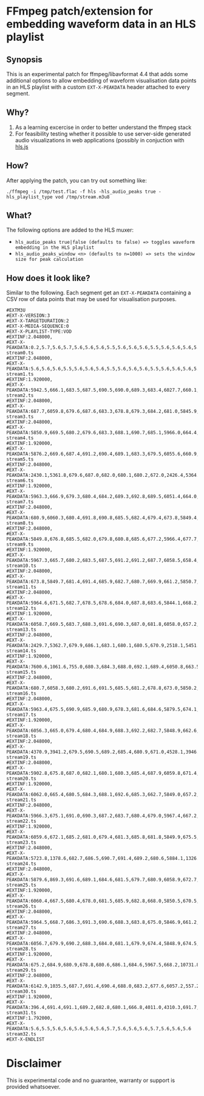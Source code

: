 # FFmpeg patch/extension for embedding waveform data in an HLS playlist

## Synopsis

This is an experimental patch for ffmpeg/libavformat 4.4 that adds some additional options to allow embedding of waveform visualisation data points in an HLS playlist with a custom `EXT-X-PEAKDATA` header attached to every segment.

## Why?

1) As a learning excercise in order to better understand the ffmpeg stack
2) For feasibility testing whether it possible to use server-side generated audio visualizations in web applications (possibly in conjuction with [hls.js](https://github.com/video-dev/hls.js/)

## How?

After applying the patch, you can try out something like:

```
./ffmpeg -i /tmp/test.flac -f hls -hls_audio_peaks true -hls_playlist_type vod /tmp/stream.m3u8
```

## What?

The following options are added to the HLS muxer:

- `hls_audio_peaks true|false (defaults to false) => toggles waveform embedding in the HLS playlist`
- `hls_audio_peaks_window <n> (defaults to n=1000) => sets the window size for peak calculation`

## How does it look like?

Similar to the following. Each segment get an `EXT-X-PEAKDATA` containing a CSV row of data points that may be used for visualisation purposes.

```
#EXTM3U
#EXT-X-VERSION:3
#EXT-X-TARGETDURATION:2
#EXT-X-MEDIA-SEQUENCE:0
#EXT-X-PLAYLIST-TYPE:VOD
#EXTINF:2.048000,
#EXT-X-PEAKDATA:0.2,5.7,5.6,5.7,5.6,5.6,5.6,5.5,5.6,5.6,5.6,5.5,5.6,5.6,5.6,5.5,5.5
stream0.ts
#EXTINF:2.048000,
#EXT-X-PEAKDATA:5.6,5.6,5.6,5.5,5.6,5.6,5.6,5.5,5.6,5.6,5.6,5.5,5.6,5.6,5.6,5.5,5.4
stream1.ts
#EXTINF:1.920000,
#EXT-X-PEAKDATA:5942.5,666.1,683.5,687.5,690.5,690.0,689.3,683.4,6027.7,660.1,682.1,687.6,689.8,692.8,688.4,639.7
stream2.ts
#EXTINF:2.048000,
#EXT-X-PEAKDATA:687.7,6059.8,679.6,687.6,683.3,678.8,679.3,684.2,681.0,5845.9,675.4,687.9,682.3,679.7,680.5,682.6,698.0
stream3.ts
#EXTINF:2.048000,
#EXT-X-PEAKDATA:5850.9,669.5,680.2,679.6,683.3,688.1,690.7,685.1,5966.0,664.4,680.3,12735.4,12735.3,7696.1,3906.5,1156.9,672.5
stream4.ts
#EXTINF:1.920000,
#EXT-X-PEAKDATA:5876.2,669.6,687.4,691.2,690.4,689.1,683.3,679.5,6055.6,660.9,687.6,683.4,689.8,691.3,683.6,619.3
stream5.ts
#EXTINF:2.048000,
#EXT-X-PEAKDATA:2430.1,5361.8,679.6,687.0,682.0,680.1,680.2,672.0,2426.4,5364.1,689.8,686.9,680.9,678.8,680.3,681.9,694.5
stream6.ts
#EXTINF:1.920000,
#EXT-X-PEAKDATA:5963.3,666.9,679.3,680.4,684.2,689.3,692.8,689.5,6051.4,664.0,680.1,680.2,684.3,689.1,689.9,677.2
stream7.ts
#EXTINF:2.048000,
#EXT-X-PEAKDATA:680.9,6060.3,680.4,691.8,690.8,685.5,682.4,679.4,673.8,5849.4,666.3,690.4,689.7,686.6,680.9,678.6,658.6
stream8.ts
#EXTINF:2.048000,
#EXT-X-PEAKDATA:5849.8,676.8,685.5,682.0,679.8,680.8,685.6,677.2,5966.4,677.7,13854.4,909.8,11182.6,13592.4,9304.8,5033.2,964.8
stream9.ts
#EXTINF:1.920000,
#EXT-X-PEAKDATA:5967.3,665.7,680.2,683.5,687.5,691.2,691.2,687.7,6058.5,658.4,679.8,683.3,688.1,690.8,691.8,647.9
stream10.ts
#EXTINF:2.048000,
#EXT-X-PEAKDATA:673.8,5849.7,681.4,691.4,685.9,682.7,680.7,669.9,661.2,5850.7,692.3,689.6,686.2,681.0,680.1,681.2,682.6
stream11.ts
#EXTINF:2.048000,
#EXT-X-PEAKDATA:5964.6,671.5,682.7,678.5,678.6,684.0,687.8,683.6,5844.1,668.2,682.4,679.7,679.7,683.9,688.5,689.1,696.0
stream12.ts
#EXTINF:1.920000,
#EXT-X-PEAKDATA:6058.7,669.5,683.7,688.3,691.6,690.3,687.0,681.8,6058.0,657.2,682.8,688.4,691.2,691.2,684.4,619.0
stream13.ts
#EXTINF:2.048000,
#EXT-X-PEAKDATA:2429.7,5362.7,679.9,686.1,683.1,680.1,680.5,670.9,2518.1,5451.4,3091.7,13524.0,9766.3,4949.7,15280.8,10614.4,8006.1
stream14.ts
#EXTINF:1.920000,
#EXT-X-PEAKDATA:7600.6,1061.6,755.0,680.3,684.3,688.0,692.1,689.4,6050.8,663.5,678.3,679.7,683.4,689.5,691.1,677.5
stream15.ts
#EXTINF:2.048000,
#EXT-X-PEAKDATA:680.7,6058.3,680.2,691.6,691.5,685.5,681.2,678.8,673.0,5850.2,666.2,691.9,689.4,688.4,685.1,679.7,638.2
stream16.ts
#EXTINF:2.048000,
#EXT-X-PEAKDATA:5963.4,675.5,690.9,685.9,680.9,678.3,681.6,684.6,5879.5,674.1,688.8,686.3,681.9,678.8,681.2,683.5,724.4
stream17.ts
#EXTINF:1.920000,
#EXT-X-PEAKDATA:6056.3,665.0,679.4,680.4,684.9,688.3,692.2,682.7,5848.9,662.6,679.6,680.9,683.6,689.9,682.6,644.7
stream18.ts
#EXTINF:2.048000,
#EXT-X-PEAKDATA:4370.9,3941.2,679.5,690.5,689.2,685.4,680.9,671.0,4528.1,3946.5,15826.3,8963.2,8448.5,13845.0,8320.1,4934.5,1481.1
stream19.ts
#EXTINF:2.048000,
#EXT-X-PEAKDATA:5902.8,675.8,687.0,682.1,680.1,680.3,685.4,687.9,6059.8,671.4,685.7,681.9,680.1,681.6,685.8,690.4,712.6
stream20.ts
#EXTINF:1.920000,
#EXT-X-PEAKDATA:6062.0,665.4,680.5,684.3,688.1,692.6,685.3,662.7,5849.0,657.2,680.3,682.3,688.8,690.4,685.4,621.9
stream21.ts
#EXTINF:2.048000,
#EXT-X-PEAKDATA:5966.3,675.1,691.0,690.3,687.2,683.7,680.4,679.0,5967.4,667.2,690.5,691.9,688.7,685.9,680.6,678.8,685.3
stream22.ts
#EXTINF:1.920000,
#EXT-X-PEAKDATA:6059.6,672.1,685.2,681.0,679.4,681.3,685.8,681.8,5849.9,675.5,685.9,680.5,679.2,681.5,679.9,697.7
stream23.ts
#EXTINF:2.048000,
#EXT-X-PEAKDATA:5723.8,1378.6,682.7,686.5,690.7,691.4,689.2,680.6,5884.1,1326.7,14861.0,12076.0,5105.6,14942.8,8711.3,5811.9,3679.9
stream24.ts
#EXTINF:2.048000,
#EXT-X-PEAKDATA:5879.6,869.3,691.6,689.1,684.6,681.5,679.7,680.9,6058.9,672.7,691.9,689.2,685.2,680.9,680.0,682.0,714.0
stream25.ts
#EXTINF:1.920000,
#EXT-X-PEAKDATA:6060.4,667.5,680.4,678.0,681.5,685.9,682.8,668.0,5850.5,670.5,681.1,679.1,680.7,685.3,682.2,670.5
stream26.ts
#EXTINF:2.048000,
#EXT-X-PEAKDATA:5964.5,668.7,686.3,691.3,690.6,688.3,683.8,675.0,5846.9,661.2,686.2,689.3,692.3,680.8,687.0,682.3,649.9
stream27.ts
#EXTINF:2.048000,
#EXT-X-PEAKDATA:6056.7,679.9,690.2,688.3,684.0,681.1,679.9,674.4,5848.9,674.5,692.6,689.1,685.2,680.3,677.9,658.5,9399.8
stream28.ts
#EXTINF:1.920000,
#EXT-X-PEAKDATA:675.2,684.9,680.9,678.8,680.6,686.1,684.6,5967.5,668.2,10731.8,6923.9,10110.8,12522.8,10172.4,5745.9,4875.6
stream29.ts
#EXTINF:2.048000,
#EXT-X-PEAKDATA:6142.9,1035.5,687.7,691.4,690.4,688.0,683.2,677.6,6057.2,557.2,6.0,5.7,5.6,5.6,5.5,5.6,5.7
stream30.ts
#EXTINF:1.920000,
#EXT-X-PEAKDATA:396.4,691.4,691.1,689.2,682.8,680.1,666.8,4011.0,4310.3,691.7,691.3,687.7,683.0,680.2,359.4,5.6
stream31.ts
#EXTINF:1.792000,
#EXT-X-PEAKDATA:5.6,5.5,5.6,5.6,5.6,5.6,5.6,5.7,5.6,5.6,5.6,5.7,5.6,5.6,5.6
stream32.ts
#EXT-X-ENDLIST
```

# Disclaimer

This is experimental code and no guarantee, warranty or support is provided whatsoever.
